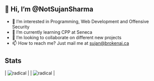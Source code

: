 ## 👋 Hi, I’m @NotSujanSharma
- 👀 I’m interested in Programming, Web Development and Offensive Security
- 🌱 I’m currently learning CPP at Seneca
- 💞️ I’m looking to collaborate on different new projects
- 📫 How to reach me? Just mail me at sujan@brokenai.ca

## Stats
| ![radical][radical] | | ![radical][radical_repo] |

[radical]: https://github-readme-stats.vercel.app/api?username=NotSujanSharma&show_icons=true&cache_seconds=86400&theme=radical

[radical_repo]: https://github-readme-stats.vercel.app/api/pin/?username=NotSujanSharma&cache_seconds=86400&theme=radical
